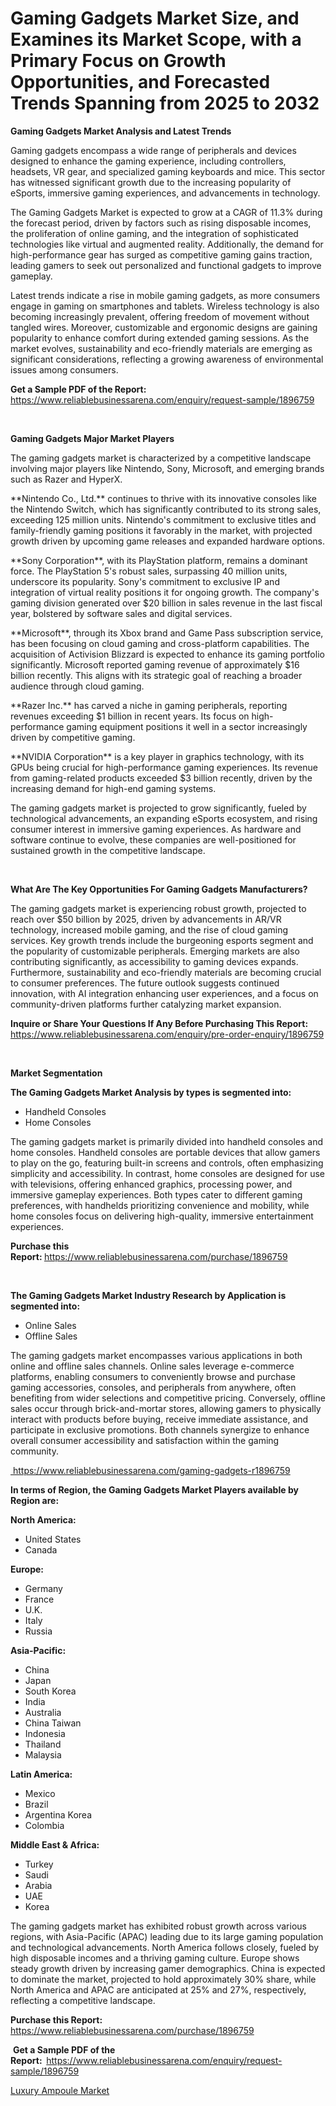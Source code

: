 <p><h1>Gaming Gadgets Market Size, and Examines its Market Scope, with a Primary Focus on Growth Opportunities, and Forecasted Trends Spanning from 2025 to 2032</h1></p><p><strong>Gaming Gadgets Market Analysis and Latest Trends</strong></p>
<p><p>Gaming gadgets encompass a wide range of peripherals and devices designed to enhance the gaming experience, including controllers, headsets, VR gear, and specialized gaming keyboards and mice. This sector has witnessed significant growth due to the increasing popularity of eSports, immersive gaming experiences, and advancements in technology.</p><p>The Gaming Gadgets Market is expected to grow at a CAGR of 11.3% during the forecast period, driven by factors such as rising disposable incomes, the proliferation of online gaming, and the integration of sophisticated technologies like virtual and augmented reality. Additionally, the demand for high-performance gear has surged as competitive gaming gains traction, leading gamers to seek out personalized and functional gadgets to improve gameplay.</p><p>Latest trends indicate a rise in mobile gaming gadgets, as more consumers engage in gaming on smartphones and tablets. Wireless technology is also becoming increasingly prevalent, offering freedom of movement without tangled wires. Moreover, customizable and ergonomic designs are gaining popularity to enhance comfort during extended gaming sessions. As the market evolves, sustainability and eco-friendly materials are emerging as significant considerations, reflecting a growing awareness of environmental issues among consumers.</p></p>
<p><strong>Get a Sample PDF of the Report:&nbsp;</strong> <a href="https://www.reliablebusinessarena.com/enquiry/request-sample/1896759?utm_campaign=2639&utm_medium=2&utm_source=Github&utm_content=ia&utm_term=05042025&utm_id=gaming-gadgets">https://www.reliablebusinessarena.com/enquiry/request-sample/1896759</a></p>
<p>&nbsp;</p>
<p><strong>Gaming Gadgets Major Market Players</strong></p>
<p><p>The gaming gadgets market is characterized by a competitive landscape involving major players like Nintendo, Sony, Microsoft, and emerging brands such as Razer and HyperX. </p><p>**Nintendo Co., Ltd.** continues to thrive with its innovative consoles like the Nintendo Switch, which has significantly contributed to its strong sales, exceeding 125 million units. Nintendo's commitment to exclusive titles and family-friendly gaming positions it favorably in the market, with projected growth driven by upcoming game releases and expanded hardware options.</p><p>**Sony Corporation**, with its PlayStation platform, remains a dominant force. The PlayStation 5's robust sales, surpassing 40 million units, underscore its popularity. Sony's commitment to exclusive IP and integration of virtual reality positions it for ongoing growth. The company's gaming division generated over $20 billion in sales revenue in the last fiscal year, bolstered by software sales and digital services.</p><p>**Microsoft**, through its Xbox brand and Game Pass subscription service, has been focusing on cloud gaming and cross-platform capabilities. The acquisition of Activision Blizzard is expected to enhance its gaming portfolio significantly. Microsoft reported gaming revenue of approximately $16 billion recently. This aligns with its strategic goal of reaching a broader audience through cloud gaming.</p><p>**Razer Inc.** has carved a niche in gaming peripherals, reporting revenues exceeding $1 billion in recent years. Its focus on high-performance gaming equipment positions it well in a sector increasingly driven by competitive gaming.</p><p>**NVIDIA Corporation** is a key player in graphics technology, with its GPUs being crucial for high-performance gaming experiences. Its revenue from gaming-related products exceeded $3 billion recently, driven by the increasing demand for high-end gaming systems.</p><p>The gaming gadgets market is projected to grow significantly, fueled by technological advancements, an expanding eSports ecosystem, and rising consumer interest in immersive gaming experiences. As hardware and software continue to evolve, these companies are well-positioned for sustained growth in the competitive landscape.</p></p>
<p>&nbsp;</p>
<p><strong>What Are The Key Opportunities For Gaming Gadgets Manufacturers?</strong></p>
<p><p>The gaming gadgets market is experiencing robust growth, projected to reach over $50 billion by 2025, driven by advancements in AR/VR technology, increased mobile gaming, and the rise of cloud gaming services. Key growth trends include the burgeoning esports segment and the popularity of customizable peripherals. Emerging markets are also contributing significantly, as accessibility to gaming devices expands. Furthermore, sustainability and eco-friendly materials are becoming crucial to consumer preferences. The future outlook suggests continued innovation, with AI integration enhancing user experiences, and a focus on community-driven platforms further catalyzing market expansion.</p></p>
<p><strong>Inquire or Share Your Questions If Any Before Purchasing This Report:</strong> <a href="https://www.reliablebusinessarena.com/enquiry/pre-order-enquiry/1896759?utm_campaign=2639&utm_medium=2&utm_source=Github&utm_content=ia&utm_term=05042025&utm_id=gaming-gadgets">https://www.reliablebusinessarena.com/enquiry/pre-order-enquiry/1896759</a></p>
<p>&nbsp;</p>
<p><strong>Market Segmentation</strong></p>
<p><strong>The Gaming Gadgets Market Analysis by types is segmented into:</strong></p>
<p><ul><li>Handheld Consoles</li><li>Home Consoles</li></ul></p>
<p><p>The gaming gadgets market is primarily divided into handheld consoles and home consoles. Handheld consoles are portable devices that allow gamers to play on the go, featuring built-in screens and controls, often emphasizing simplicity and accessibility. In contrast, home consoles are designed for use with televisions, offering enhanced graphics, processing power, and immersive gameplay experiences. Both types cater to different gaming preferences, with handhelds prioritizing convenience and mobility, while home consoles focus on delivering high-quality, immersive entertainment experiences.</p></p>
<p><strong>Purchase this Report:&nbsp;</strong><a href="https://www.reliablebusinessarena.com/purchase/1896759?utm_campaign=2639&utm_medium=2&utm_source=Github&utm_content=ia&utm_term=05042025&utm_id=gaming-gadgets">https://www.reliablebusinessarena.com/purchase/1896759</a></p>
<p>&nbsp;</p>
<p><strong>The Gaming Gadgets Market Industry Research by Application is segmented into:</strong></p>
<p><ul><li>Online Sales</li><li>Offline Sales</li></ul></p>
<p><p>The gaming gadgets market encompasses various applications in both online and offline sales channels. Online sales leverage e-commerce platforms, enabling consumers to conveniently browse and purchase gaming accessories, consoles, and peripherals from anywhere, often benefiting from wider selections and competitive pricing. Conversely, offline sales occur through brick-and-mortar stores, allowing gamers to physically interact with products before buying, receive immediate assistance, and participate in exclusive promotions. Both channels synergize to enhance overall consumer accessibility and satisfaction within the gaming community.</p></p>
<p><a href="https://www.reliablebusinessarena.com/gaming-gadgets-r1896759?utm_campaign=2639&utm_medium=2&utm_source=Github&utm_content=ia&utm_term=05042025&utm_id=gaming-gadgets">&nbsp;https://www.reliablebusinessarena.com/gaming-gadgets-r1896759</a></p>
<p><strong>In terms of Region, the Gaming Gadgets Market Players available by Region are:</strong></p>
<p>
    <p> <strong> North America: </strong>
        <ul>
            <li>United States</li>
            <li>Canada</li>
        </ul>
        </p> 
    <p> <strong> Europe: </strong>
        <ul>
            <li>Germany</li>
            <li>France</li>
            <li>U.K.</li>
            <li>Italy</li>
            <li>Russia</li>
        </ul>
        </p> 
    <p> <strong> Asia-Pacific: </strong>
        <ul>
            <li>China</li>
            <li>Japan</li>
            <li>South Korea</li>
            <li>India</li>
            <li>Australia</li>
            <li>China Taiwan</li>
            <li>Indonesia</li>
            <li>Thailand</li>
            <li>Malaysia</li>
        </ul>
        </p> 
    <p> <strong> Latin America: </strong>
        <ul>
            <li>Mexico</li>
            <li>Brazil</li>
            <li>Argentina Korea</li>
            <li>Colombia</li>
        </ul>
        </p> 
    <p> <strong> Middle East & Africa: </strong>
        <ul>
            <li>Turkey</li>
            <li>Saudi</li>
            <li>Arabia</li>
            <li>UAE</li>
            <li>Korea</li>
        </ul>
    </p>
    </p>
<p><p>The gaming gadgets market has exhibited robust growth across various regions, with Asia-Pacific (APAC) leading due to its large gaming population and technological advancements. North America follows closely, fueled by high disposable incomes and a thriving gaming culture. Europe shows steady growth driven by increasing gamer demographics. China is expected to dominate the market, projected to hold approximately 30% share, while North America and APAC are anticipated at 25% and 27%, respectively, reflecting a competitive landscape.</p></p>
<p><strong>Purchase this Report: </strong><a href="https://www.reliablebusinessarena.com/purchase/1896759?utm_campaign=2639&utm_medium=2&utm_source=Github&utm_content=ia&utm_term=05042025&utm_id=gaming-gadgets">https://www.reliablebusinessarena.com/purchase/1896759</a></p>
<p>&nbsp;<strong>Get a Sample PDF of the Report:&nbsp;&nbsp;</strong><a href="https://www.reliablebusinessarena.com/enquiry/request-sample/1896759?utm_campaign=2639&utm_medium=2&utm_source=Github&utm_content=ia&utm_term=05042025&utm_id=gaming-gadgets">https://www.reliablebusinessarena.com/enquiry/request-sample/1896759</a></p>
<p><strong></strong></p>
<p><p><a href="https://github.com/akaalahk/Market-Research-Report-List-1/blob/main/luxury-ampoule-market.md?utm_campaign=2639&utm_medium=2&utm_source=Github&utm_content=ia&utm_term=05042025&utm_id=gaming-gadgets">Luxury Ampoule Market</a></p></p>